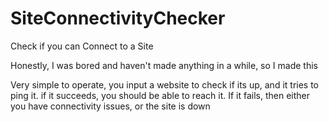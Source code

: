 # SiteConnectivityChecker
Check if you can Connect to a Site

Honestly, I was bored and haven't made anything in a while, so I made this

Very simple to operate, you input a website to check if its up, and it tries
to ping it. if it succeeds, you should be able to reach it. If it fails, then 
either you have connectivity issues, or the site is down
